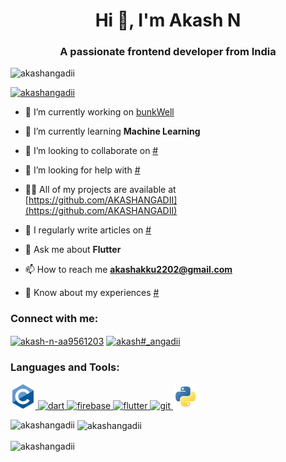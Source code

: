 <h1 align="center">Hi 👋, I'm Akash N</h1>
<h3 align="center">A passionate frontend developer from India</h3>

<p align="left"> <img src="https://komarev.com/ghpvc/?username=akashangadii&label=Profile%20views&color=0e75b6&style=flat" alt="akashangadii" /> </p>

<p align="left"> <a href="https://github.com/ryo-ma/github-profile-trophy"><img src="https://github-profile-trophy.vercel.app/?username=akashangadii" alt="akashangadii" /></a> </p>

- 🔭 I’m currently working on [bunkWell](https://play.google.com/store/apps/details?id=com.appsack.bunkwell)

- 🌱 I’m currently learning **Machine Learning**

- 👯 I’m looking to collaborate on [#](#)

- 🤝 I’m looking for help with [#](#)

- 👨‍💻 All of my projects are available at [https://github.com/AKASHANGADII](https://github.com/AKASHANGADII)

- 📝 I regularly write articles on [#](#)

- 💬 Ask me about **Flutter**

- 📫 How to reach me **akashakku2202@gmail.com**

- 📄 Know about my experiences [#](#)

<h3 align="left">Connect with me:</h3>
<p align="left">
<a href="https://linkedin.com/in/akash-n-aa9561203" target="blank"><img align="center" src="https://raw.githubusercontent.com/rahuldkjain/github-profile-readme-generator/master/src/images/icons/Social/linked-in-alt.svg" alt="akash-n-aa9561203" height="30" width="40" /></a>
<a href="https://instagram.com/akash#_angadii" target="blank"><img align="center" src="https://raw.githubusercontent.com/rahuldkjain/github-profile-readme-generator/master/src/images/icons/Social/instagram.svg" alt="akash#_angadii" height="30" width="40" /></a>
</p>

<h3 align="left">Languages and Tools:</h3>
<p align="left"> <a href="https://www.cprogramming.com/" target="_blank" rel="noreferrer"> <img src="https://raw.githubusercontent.com/devicons/devicon/master/icons/c/c-original.svg" alt="c" width="40" height="40"/> </a> <a href="https://dart.dev" target="_blank" rel="noreferrer"> <img src="https://www.vectorlogo.zone/logos/dartlang/dartlang-icon.svg" alt="dart" width="40" height="40"/> </a> <a href="https://firebase.google.com/" target="_blank" rel="noreferrer"> <img src="https://www.vectorlogo.zone/logos/firebase/firebase-icon.svg" alt="firebase" width="40" height="40"/> </a> <a href="https://flutter.dev" target="_blank" rel="noreferrer"> <img src="https://www.vectorlogo.zone/logos/flutterio/flutterio-icon.svg" alt="flutter" width="40" height="40"/> </a> <a href="https://git-scm.com/" target="_blank" rel="noreferrer"> <img src="https://www.vectorlogo.zone/logos/git-scm/git-scm-icon.svg" alt="git" width="40" height="40"/> </a> <a href="https://www.python.org" target="_blank" rel="noreferrer"> <img src="https://raw.githubusercontent.com/devicons/devicon/master/icons/python/python-original.svg" alt="python" width="40" height="40"/> </a> </p>

<p><img align="left" src="https://github-readme-stats.vercel.app/api/top-langs?username=akashangadii&show_icons=true&locale=en&layout=compact" alt="akashangadii" /></p>

<p>&nbsp;<img align="center" src="https://github-readme-stats.vercel.app/api?username=akashangadii&show_icons=true&locale=en" alt="akashangadii" /></p>

<p><img align="center" src="https://github-readme-streak-stats.herokuapp.com/?user=akashangadii&" alt="akashangadii" /></p>
